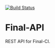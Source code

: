 [![Build
Status](https://travis-ci.org/final-ci/final-api.svg?branch=master)](https://travis-ci.org/final-ci/final-api)

Final-API
=========

REST API for Final-CI.
